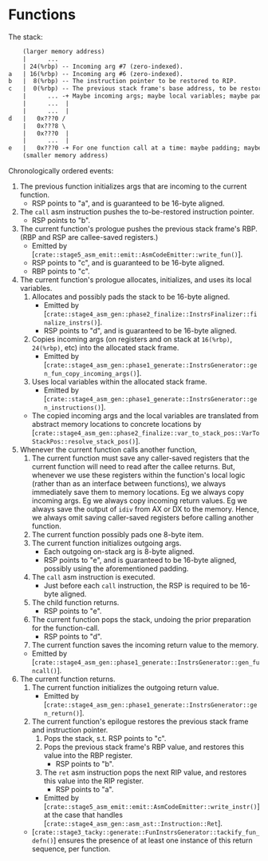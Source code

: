 # Functions

The stack:
```txt
    (larger memory address)
    |      ...
    | 24(%rbp) -- Incoming arg #7 (zero-indexed).
a   | 16(%rbp) -- Incoming arg #6 (zero-indexed).
b   |  8(%rbp) -- The instruction pointer to be restored to RIP.
c   |  0(%rbp) -- The previous stack frame's base address, to be restored to RBP.
    |      ... -+ Maybe incoming args; maybe local variables; maybe padding.
    |      ...  |
    |      ...  |
d   |   0x???0 /
    |   0x???8 \
    |   0x???0  |
    |      ...  |
e   |   0x???0 -+ For one function call at a time: maybe padding; maybe outgoing on-stack args.
    (smaller memory address)
```

Chronologically ordered events:
1. The previous function initializes args that are incoming to the current function.
    + RSP points to "a", and is guaranteed to be 16-byte aligned.
1. The `call` asm instruction pushes the to-be-restored instruction pointer.
    + RSP points to "b".
1. The current function's prologue pushes the previous stack frame's RBP.
    (RBP and RSP are callee-saved registers.)
    + Emitted by [`crate::stage5_asm_emit::emit::AsmCodeEmitter::write_fun()`].
    + RSP points to "c", and is guaranteed to be 16-byte aligned.
    + RBP points to "c".
1. The current function's prologue allocates, initializes, and uses its local variables.
    1. Allocates and possibly pads the stack to be 16-byte aligned.
        + Emitted by [`crate::stage4_asm_gen::phase2_finalize::InstrsFinalizer::finalize_instrs()`].
        + RSP points to "d", and is guaranteed to be 16-byte aligned.
    1. Copies incoming args (on registers and on stack at `16(%rbp)`, `24(%rbp)`, etc) into the allocated stack frame.
        + Emitted by [`crate::stage4_asm_gen::phase1_generate::InstrsGenerator::gen_fun_copy_incoming_args()`].
    1. Uses local variables within the allocated stack frame.
        + Emitted by [`crate::stage4_asm_gen::phase1_generate::InstrsGenerator::gen_instructions()`].
    + The copied incoming args and the local variables are translated from abstract memory locations to concrete locations by [`crate::stage4_asm_gen::phase2_finalize::var_to_stack_pos::VarToStackPos::resolve_stack_pos()`].
1. Whenever the current function calls another function,
    1. The current function must save any caller-saved registers that the current function will need to read after the callee returns.
        But, whenever we use these registers within the function's local logic (rather than as an interface between functions), we always immediately save them to memory locations.
        Eg we always copy incoming args.
        Eg we always copy incoming return values.
        Eg we always save the output of `idiv` from AX or DX to the memory.
        Hence, we always omit saving caller-saved registers before calling another function.
    1. The current function possibly pads one 8-byte item.
    1. The current function initializes outgoing args.
        + Each outgoing on-stack arg is 8-byte aligned.
        + RSP points to "e", and is guaranteed to be 16-byte aligned, possibly using the aforementioned padding.
    1. The `call` asm instruction is executed.
        + Just before each `call` instruction, the RSP is required to be 16-byte aligned.
    1. The child function returns.
        + RSP points to "e".
    1. The current function pops the stack, undoing the prior preparation for the function-call.
        + RSP points to "d".
    1. The current function saves the incoming return value to the memory.
    + Emitted by [`crate::stage4_asm_gen::phase1_generate::InstrsGenerator::gen_funcall()`].
1. The current function returns.
    1. The current function initializes the outgoing return value.
        + Emitted by [`crate::stage4_asm_gen::phase1_generate::InstrsGenerator::gen_return()`].
    1. The current function's epilogue restores the previous stack frame and instruction pointer.
        1. Pops the stack, s.t. RSP points to "c".
        1. Pops the previous stack frame's RBP value, and restores this value into the RBP register.
            + RSP points to "b".
        1. The `ret` asm instruction pops the next RIP value, and restores this value into the RIP register.
            + RSP points to "a".
        + Emitted by [`crate::stage5_asm_emit::emit::AsmCodeEmitter::write_instr()`]
            at the case that handles [`crate::stage4_asm_gen::asm_ast::Instruction::Ret`].
    + [`crate::stage3_tacky::generate::FunInstrsGenerator::tackify_fun_defn()`] ensures the presence of at least one instance of this return sequence, per function.
